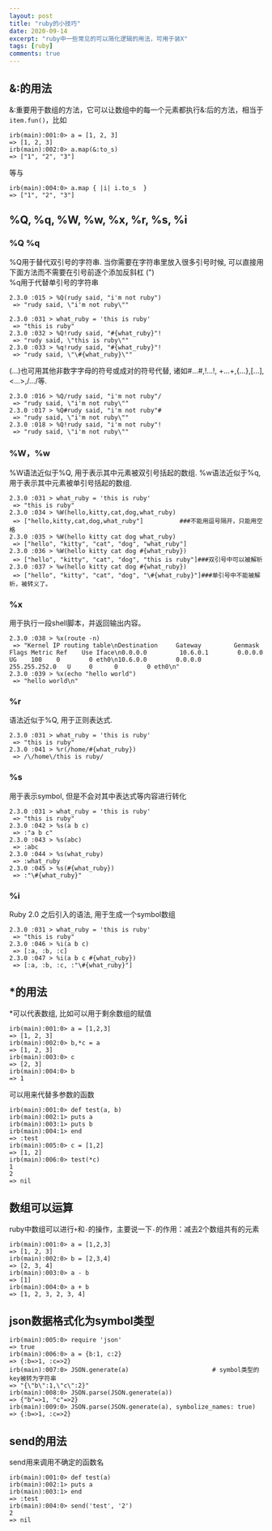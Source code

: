 ```yaml
---
layout: post
title: "ruby的小技巧"
date: 2020-09-14
excerpt: "ruby中一些常见的可以简化逻辑的用法，可用于装X"
tags: [ruby]
comments: true
---
```


## &:的用法
&:重要用于数组的方法，它可以让数组中的每一个元素都执行&:后的方法，相当于`item.fun()`，比如

```
irb(main):001:0> a = [1, 2, 3]
=> [1, 2, 3]
irb(main):002:0> a.map(&:to_s)
=> ["1", "2", "3"]

```
等与
```
irb(main):004:0> a.map { |i| i.to_s  }
=> ["1", "2", "3"]
```

## %Q, %q, %W, %w, %x, %r, %s, %i 
### %Q %q
%Q用于替代双引号的字符串. 当你需要在字符串里放入很多引号时候, 可以直接用下面方法而不需要在引号前逐个添加反斜杠 (")   
%q用于代替单引号的字符串
```
2.3.0 :015 > %Q(rudy said, "i'm not ruby")
 => "rudy said, \"i'm not ruby\""
```
```
2.3.0 :031 > what_ruby = 'this is ruby'
 => "this is ruby"
2.3.0 :032 > %Q!rudy said, "#{what_ruby}"!
 => "rudy said, \"this is ruby\""
2.3.0 :033 > %q!rudy said, "#{what_ruby}"!
 => "rudy said, \"\#{what_ruby}\""
```
(...)也可用其他非数字字母的符号或成对的符号代替, 诸如#...#,!...!, +...+,{...},[...], <...>,/.../等.
```
2.3.0 :016 > %Q/rudy said, "i'm not ruby"/
 => "rudy said, \"i'm not ruby\""
2.3.0 :017 > %Q#rudy said, "i'm not ruby"#
 => "rudy said, \"i'm not ruby\""
2.3.0 :018 > %Q!rudy said, "i'm not ruby"!
 => "rudy said, \"i'm not ruby\""
```

### %W，%w
%W语法近似于%Q, 用于表示其中元素被双引号括起的数组.
%w语法近似于%q, 用于表示其中元素被单引号括起的数组.
```
2.3.0 :031 > what_ruby = 'this is ruby'
 => "this is ruby"
2.3.0 :034 > %W(hello,kitty,cat,dog,what_ruby)
 => ["hello,kitty,cat,dog,what_ruby"]          ###不能用逗号隔开，只能用空格
2.3.0 :035 > %W(hello kitty cat dog what_ruby)
 => ["hello", "kitty", "cat", "dog", "what_ruby"]
2.3.0 :036 > %W(hello kitty cat dog #{what_ruby})
 => ["hello", "kitty", "cat", "dog", "this is ruby"]###双引号中可以被解析
2.3.0 :037 > %w(hello kitty cat dog #{what_ruby})
 => ["hello", "kitty", "cat", "dog", "\#{what_ruby}"]###单引号中不能被解析，被转义了。
```
### %x
用于执行一段shell脚本，并返回输出内容。
```
2.3.0 :038 > %x(route -n)
 => "Kernel IP routing table\nDestination     Gateway         Genmask         Flags Metric Ref    Use Iface\n0.0.0.0         10.6.0.1        0.0.0.0         UG    100    0        0 eth0\n10.6.0.0        0.0.0.0         255.255.252.0   U     0      0        0 eth0\n"
2.3.0 :039 > %x(echo "hello world")
 => "hello world\n"
```
### %r
语法近似于%Q, 用于正则表达式.
```
2.3.0 :031 > what_ruby = 'this is ruby'
 => "this is ruby"
2.3.0 :041 > %r(/home/#{what_ruby})
 => /\/home\/this is ruby/
```
### %s
用于表示symbol, 但是不会对其中表达式等内容进行转化
```
2.3.0 :031 > what_ruby = 'this is ruby'
 => "this is ruby"
2.3.0 :042 > %s(a b c)
 => :"a b c"
2.3.0 :043 > %s(abc)
 => :abc
2.3.0 :044 > %s(what_ruby)
 => :what_ruby
2.3.0 :045 > %s(#{what_ruby})
 => :"\#{what_ruby}"
```
### %i
Ruby 2.0 之后引入的语法, 用于生成一个symbol数组
```
2.3.0 :031 > what_ruby = 'this is ruby'
 => "this is ruby"
2.3.0 :046 > %i(a b c)
 => [:a, :b, :c]
2.3.0 :047 > %i(a b c #{what_ruby})
 => [:a, :b, :c, :"\#{what_ruby}"]
```

## *的用法
*可以代表数组, 比如可以用于剩余数组的赋值
```
irb(main):001:0> a = [1,2,3]
=> [1, 2, 3]
irb(main):002:0> b,*c = a
=> [1, 2, 3]
irb(main):003:0> c
=> [2, 3]
irb(main):004:0> b
=> 1
```
可以用来代替多参数的函数
```
irb(main):001:0> def test(a, b)
irb(main):002:1> puts a
irb(main):003:1> puts b
irb(main):004:1> end
=> :test
irb(main):005:0> c = [1,2]
=> [1, 2]
irb(main):006:0> test(*c)
1
2
=> nil
```

## 数组可以运算
ruby中数组可以进行`+`和`-`的操作，主要说一下`-`的作用：减去2个数组共有的元素
```
irb(main):001:0> a = [1,2,3]
=> [1, 2, 3]
irb(main):002:0> b = [2,3,4]
=> [2, 3, 4]
irb(main):003:0> a - b
=> [1]
irb(main):004:0> a + b
=> [1, 2, 3, 2, 3, 4]
```

## json数据格式化为symbol类型
```
irb(main):005:0> require 'json'
=> true
irb(main):006:0> a = {b:1, c:2}
=> {:b=>1, :c=>2}
irb(main):007:0> JSON.generate(a)                       # symbol类型的key被转为字符串
=> "{\"b\":1,\"c\":2}"
irb(main):008:0> JSON.parse(JSON.generate(a))
=> {"b"=>1, "c"=>2}
irb(main):009:0> JSON.parse(JSON.generate(a), symbolize_names: true)
=> {:b=>1, :c=>2}

```

## send的用法
send用来调用不确定的函数名
```
irb(main):001:0> def test(a)
irb(main):002:1> puts a
irb(main):003:1> end
=> :test
irb(main):004:0> send('test', '2')
2
=> nil

```